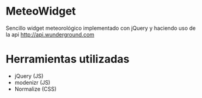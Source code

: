 MeteoWidget
===========

Sencillo widget meteorológico implementado con jQuery y haciendo uso de la api http://api.wunderground.com 


Herramientas utilizadas
=======================

- jQuery (JS)
- modenizr (JS)
- Normalize (CSS)


